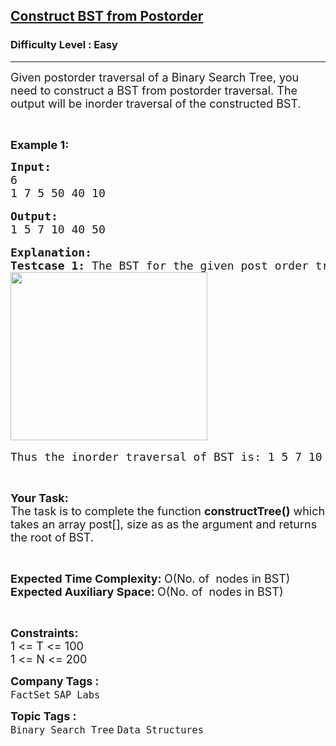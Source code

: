 <h2><a href="https://practice.geeksforgeeks.org/problems/construct-bst-from-post-order/1?page=2&difficulty[]=-2&difficulty[]=-1&difficulty[]=0&category[]=Binary%20Search%20Tree&sortBy=submissions">Construct BST from Postorder</a></h2><h3>Difficulty Level : Easy</h3><hr><div class="problems_problem_content__Xm_eO"><p><span style="font-size:18px">Given postorder traversal of a Binary Search Tree, you need to construct a BST from postorder traversal. The output will be inorder traversal of the constructed BST.</span></p>

<p>&nbsp;</p>

<p><span style="font-size:18px"><strong>Example 1:</strong></span></p>

<pre><span style="font-size:18px"><strong>Input:</strong>
6
1 7 5 50 40 10</span>

<span style="font-size:18px"><strong>Output:</strong>
1 5 7 10 40 50</span>

<span style="font-size:18px"><strong>Explanation:
Testcase 1:</strong> The BST for the given post order traversal is:</span>
<span style="font-size:18px"><img alt="" src="https://www.cdn.geeksforgeeks.org/wp-content/uploads/BST.jpg" style="height:269px; width:315px"></span>

<span style="font-size:18px">Thus the inorder traversal of BST is: 1 5 7 10 40 50.</span></pre>

<p>&nbsp;</p>

<p><span style="font-size:18px"><strong>Your Task:</strong><br>
The task is to complete the function <strong>constructTree()</strong> which takes an array post[], size as as the argument and returns the root of BST. </span></p>

<p>&nbsp;</p>

<p><span style="font-size:18px"><strong>Expected Time Complexity:&nbsp;</strong>O(No. of&nbsp; nodes in BST)<br>
<strong>Expected Auxiliary Space:&nbsp;</strong>O(No. of&nbsp; nodes in&nbsp;BST)</span></p>

<p>&nbsp;</p>

<p><span style="font-size:18px"><strong>Constraints:</strong><br>
1 &lt;= T &lt;= 100<br>
1 &lt;= N &lt;= 200</span></p>
</div><p><span style=font-size:18px><strong>Company Tags : </strong><br><code>FactSet</code>&nbsp;<code>SAP Labs</code>&nbsp;<br><p><span style=font-size:18px><strong>Topic Tags : </strong><br><code>Binary Search Tree</code>&nbsp;<code>Data Structures</code>&nbsp;